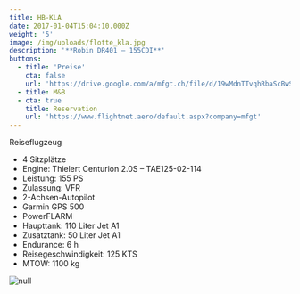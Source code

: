 ```yaml
---
title: HB-KLA
date: 2017-01-04T15:04:10.000Z
weight: '5'
image: /img/uploads/flotte_kla.jpg
description: '**Robin DR401 – 155CDI**'
buttons:
  - title: 'Preise'
    cta: false
    url: 'https://drive.google.com/a/mfgt.ch/file/d/19wMdnTTvqhRbaScBwS0Tqf3iBVFWExGj/view'
  - title: M&B
  - cta: true
    title: Reservation
    url: 'https://www.flightnet.aero/default.aspx?company=mfgt'
---
```

Reiseflugzeug

* 4 Sitzplätze
* Engine: Thielert Centurion 2.0S – TAE125-02-114
* Leistung: 155 PS
* Zulassung: VFR
* 2-Achsen-Autopilot
* Garmin GPS 500
* PowerFLARM
* Haupttank: 110 Liter Jet A1
* Zusatztank: 50 Liter Jet A1
* Endurance: 6 h
* Reisegeschwindigkeit: 125 KTS
* MTOW: 1100 kg

![null](/img/uploads/flotte_cockpit_kla.jpg)

